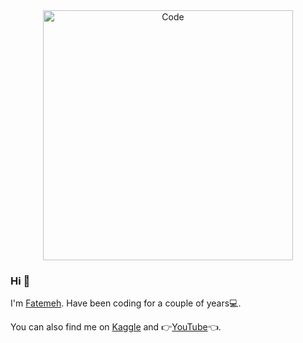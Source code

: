 <div align="center">
  <img src=https://ibb.co/9smjnKS alt="Code" width="400">
</div>

### Hi 🌻
I'm [Fatemeh](https://github.com/FatemehRafiee1). 
Have been coding for a couple of years💻. 

You can also find me on [Kaggle](https://www.kaggle.com/fatemehrafiei) and 👉[YouTube](https://www.youtube.com/channel/UCQgIZcC-FSkguIhHN9q3vPA)👈.

<!--
**FatemehRafiee1/FatemehRafiee1** is a ✨ _special_ ✨ repository because its `README.md` (this file) appears on your GitHub profile.

Here are some ideas to get you started:

- 🔭 I’m currently working on ...
- 🌱 I’m currently learning ...
- 👯 I’m looking to collaborate on ...
- 🤔 I’m looking for help with ...
- 💬 Ask me about ...
- 📫 How to reach me: ...
- 😄 Pronouns: ...
- ⚡ Fun fact: ...
-->
